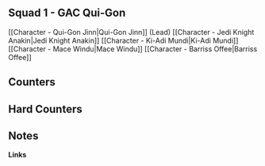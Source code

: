 
## Squad 1 - GAC Qui-Gon
[[Character - Qui-Gon Jinn|Qui-Gon Jinn]] (Lead)
[[Character - Jedi Knight Anakin|Jedi Knight Anakin]]
[[Character - Ki-Adi Mundi|Ki-Adi Mundi]]
[[Character - Mace Windu|Mace Windu]]
[[Character - Barriss Offee|Barriss Offee]]

**Counters**
 - 

**Hard Counters**
 - 

**Notes**
 - 

**Links**


